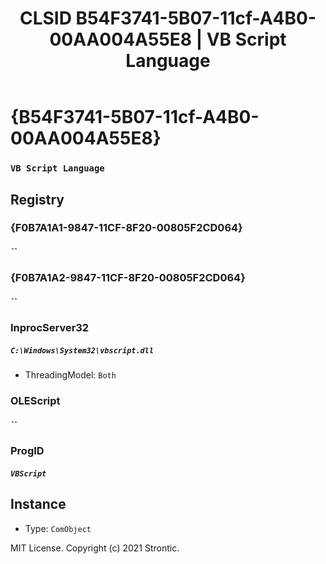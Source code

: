 ﻿---
title: "CLSID B54F3741-5B07-11cf-A4B0-00AA004A55E8 | VB Script Language"
excerpt: What is COM-Object CLSID B54F3741-5B07-11cf-A4B0-00AA004A55E8?
---

# {B54F3741-5B07-11cf-A4B0-00AA004A55E8}

### `VB Script Language`

## Registry


### {F0B7A1A1-9847-11CF-8F20-00805F2CD064}

##### ``

### {F0B7A1A2-9847-11CF-8F20-00805F2CD064}

##### ``

### InprocServer32

##### `C:\Windows\System32\vbscript.dll`
* ThreadingModel: `Both`

### OLEScript

##### ``

### ProgID

##### `VBScript`

## Instance

* Type: `ComObject`

MIT License. Copyright (c) 2021 Strontic.


